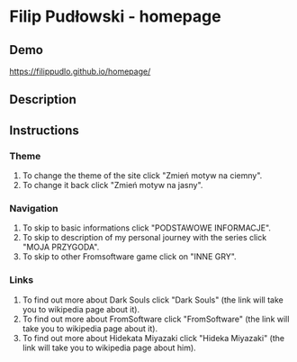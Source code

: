 # Filip Pudłowski - homepage

## Demo 
https://filippudlo.github.io/homepage/
## Description

## Instructions

### Theme

1. To change the theme of the site click "Zmień motyw na ciemny".
2. To change it back click "Zmień motyw na jasny".

### Navigation

1. To skip to basic informations click "PODSTAWOWE INFORMACJE".
2. To skip to description of my personal journey with the series click "MOJA PRZYGODA".
3. To skip to other Fromsoftware game click on "INNE GRY".

### Links

1. To find out more about Dark Souls click "Dark Souls" (the link will take you to wikipedia page about it).
2. To find out more about FromSoftware click "FromSoftware" (the link will take you to wikipedia page about it).
3. To find out more about Hidekata Miyazaki click "Hideka Miyazaki" (the link will take you to wikipedia page about him).
